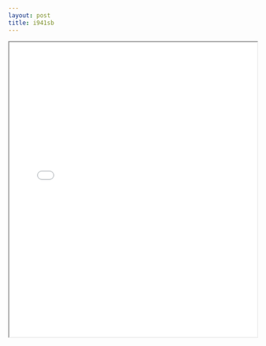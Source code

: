 ```yaml
---
layout: post
title: i941sb
---
```


<div class="pdf-container">
<iframe src="/ea/assets/pdfs/pub.n.ins/i941sb.pdf" height="600" width="100%" allowFullScreen="true"></iframe>
</div>

